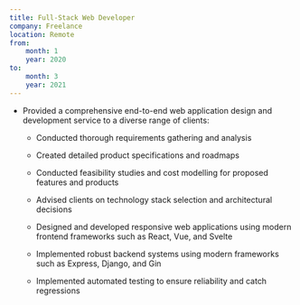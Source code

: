 ```yaml
---
title: Full-Stack Web Developer
company: Freelance
location: Remote
from: 
    month: 1
    year: 2020
to:
    month: 3
    year: 2021
---
```

* Provided a comprehensive end-to-end web application design and development service to a diverse range of clients:
  
  * Conducted thorough requirements gathering and analysis

  * Created detailed product specifications and roadmaps

  * Conducted feasibility studies and cost modelling for proposed features and products

  * Advised clients on technology stack selection and architectural decisions

  * Designed and developed responsive web applications using modern frontend frameworks such as React, Vue, and Svelte

  * Implemented robust backend systems using modern frameworks such as Express, Django, and Gin

  * Implemented automated testing to ensure reliability and catch regressions

